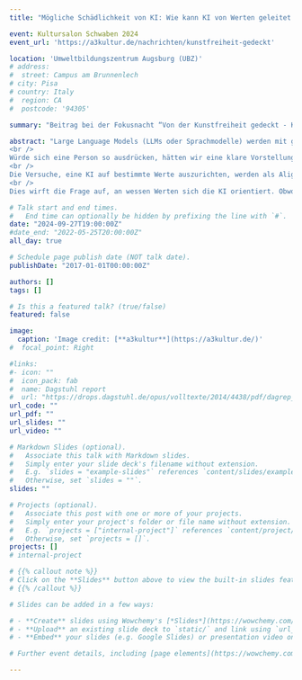 ```yaml
---
title: "Mögliche Schädlichkeit von KI: Wie kann KI von Werten geleitet werden und wer trägt die Verantwortung?"

event: Kultursalon Schwaben 2024
event_url: 'https://a3kultur.de/nachrichten/kunstfreiheit-gedeckt'

location: 'Umweltbildungszentrum Augsburg (UBZ)'
# address:
#  street: Campus am Brunnenlech
# city: Pisa
# country: Italy
#  region: CA
#  postcode: '94305'

summary: "Beitrag bei der Fokusnacht “Von der Kunstfreiheit gedeckt - Kunst, Meinungsfreiheit, Demokratie”"

abstract: "Large Language Models (LLMs oder Sprachmodelle) werden mit großen Mengen an Trainingsdaten trainiert, um plausible Sprachsequenzen zu erzeugen. Dadurch können sie in einer Vielzahl von KI-Technologien erfolgreich eingesetzt werden, wie z.B. Chatbots oder Schreibassistenten. Da die Trainingsdaten aus dem gesamten Web stammen (einschließlich Daten aus Büchern, Zeitungen, sozialen Medien und Diskussionsforen wie Reddit), besteht die Möglichkeit, dass ein LLM plausible Sequenzen erzeugt, die dennoch unerwünscht sind: z.B. rassistische und gewalttätige Ausdrücke oder Äußerungen, die mit Vorurteilen beladen sind.<br />
<br />
Würde sich eine Person so ausdrücken, hätten wir eine klare Vorstellung davon, was ihre Werte sind oder nicht sind. Wir selbst würden keine Aussagen machen, die nicht mit unseren Werten übereinstimmen. KI-Modelle wie LLMs hingegen, die mit Ausdrücken aus dem gesamten Web trainiert werden, spiegeln die Werte des gesamten Trainingsdatensatzes wider, was effektiv bedeutet, keine eigenen Werte zu haben. Sie werden darauf trainiert, plausible Sequenzen zu produzieren, aber nicht explizit darauf, Sequenzen zu erzeugen, die nicht schädlich sind.<br />
<br />
Die Versuche, eine KI auf bestimmte Werte auszurichten, werden als Alignment bezeichnet. Dabei werden die Verhaltensweisen einer KI mit denen von Menschen, die ein bestimmtes Wertesystem teilen, in Übereinstimmung gebracht. Alignment wird erreicht, indem menschliche Annotator*innen nach ihren Präferenzen befragt werden, die dann zur Optimierung der KI genutzt werden. Dadurch lernt die KI, im Einklang mit diesen Werten zu handeln, und entwickelt implizit eine Weltanschauung, die mit den menschlichen Präferenzen kohärent ist.<br />
<br />
Dies wirft die Frage auf, an wessen Werten sich die KI orientiert. Obwohl einige Unternehmen ihre Arbeit als »zum Wohle der Menschheit« motiviert darstellen, ist dies unwahrscheinlich. Stattdessen ist Alignment typischerweise kommerziell motiviert: Unternehmen sind für die KI-generierten Antworten ihrer Produkte (wie z.B. ChatGPT) verantwortlich und möchten durch Alignment Rufschädigungen vermeiden. Dennoch bringt KI-generierte Sprache Werte mit sich, und durch Alignment haben Unternehmen die Möglichkeit, diese zu beeinflussen. Beim Einsatz ihrer KI-Produkte in realen Anwendungen können sie somit auch die Gesellschaft beeinflussen. Die Frage, wessen Werte unsere KI-Produkte widerspiegeln, ist daher für unsere Gesellschaft relevant und sollte von jedem Nutzer von KI-Produkten kritisch hinterfragt werden."

# Talk start and end times.
#   End time can optionally be hidden by prefixing the line with `#`.
date: "2024-09-27T19:00:00Z"
#date_end: "2022-05-25T20:00:00Z"
all_day: true

# Schedule page publish date (NOT talk date).
publishDate: "2017-01-01T00:00:00Z"

authors: []
tags: []

# Is this a featured talk? (true/false)
featured: false

image:
  caption: 'Image credit: [**a3kultur**](https://a3kultur.de/)'
#  focal_point: Right

#links:
#- icon: ""
#  icon_pack: fab
#  name: Dagstuhl report
#  url: "https://drops.dagstuhl.de/opus/volltexte/2014/4438/pdf/dagrep_v003_i011_p079_s13462.pdf"
url_code: ""
url_pdf: ""
url_slides: ""
url_video: ""

# Markdown Slides (optional).
#   Associate this talk with Markdown slides.
#   Simply enter your slide deck's filename without extension.
#   E.g. `slides = "example-slides"` references `content/slides/example-slides.md`.
#   Otherwise, set `slides = ""`.
slides: ""

# Projects (optional).
#   Associate this post with one or more of your projects.
#   Simply enter your project's folder or file name without extension.
#   E.g. `projects = ["internal-project"]` references `content/project/deep-learning/index.md`.
#   Otherwise, set `projects = []`.
projects: []
# internal-project

# {{% callout note %}}
# Click on the **Slides** button above to view the built-in slides feature.
# {{% /callout %}}

# Slides can be added in a few ways:

# - **Create** slides using Wowchemy's [*Slides*](https://wowchemy.com/docs/managing-content/#create-slides) feature and link using `slides` parameter in the front matter of the talk file
# - **Upload** an existing slide deck to `static/` and link using `url_slides` parameter in the front matter of the talk file
# - **Embed** your slides (e.g. Google Slides) or presentation video on this page using [shortcodes](https://wowchemy.com/docs/writing-markdown-latex/).

# Further event details, including [page elements](https://wowchemy.com/docs/writing-markdown-latex/) such as image galleries, can be added to the body of this page.

---
```

